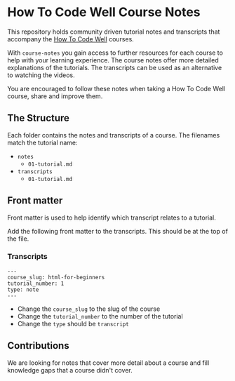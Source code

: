 # How To Code Well Course Notes
This repository holds community driven tutorial notes and transcripts that accompany the [How To Code Well](https://howtocodewell.net/courses) courses.

With `course-notes` you gain access to further resources for each course to help with your learning experience. The course notes offer more detailed explanations of the tutorials. The transcripts can be used as an alternative to watching the videos. 

You are encouraged to follow these notes when taking a How To Code Well course, share and improve them.

## The Structure
Each folder contains the notes and transcripts of a course. The filenames match the tutorial name:
- `notes`
   - `01-tutorial.md`
- `transcripts`
   - `01-tutorial.md`
    
## Front matter
Front matter is used to help identify which transcript relates to a tutorial.

Add the following front matter to the transcripts. This should be at the top of the file.

### Transcripts

```
---
course_slug: html-for-beginners
tutorial_number: 1
type: note
---
```

- Change the `course_slug` to the slug of the course
- Change the `tutorial_number` to the number of the tutorial
- Change the `type` should be `transcript`
    
## Contributions
We are looking for notes that cover more detail about a course and fill knowledge gaps that a course didn't cover.

